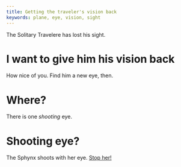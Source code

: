 ```yaml
---
title: Getting the traveler's vision back
keywords: plane, eye, vision, sight 
---
```


The Solitary Travelere has lost his sight.

# I want to give him his vision back
How nice of you. Find him a new eye, then.

# Where?
There is one _shooting_ eye.

# Shooting eye?
The Sphynx shoots with her eye. [Stop her!](130-sphynx.md)

